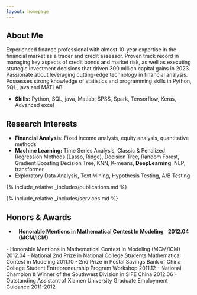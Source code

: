 ```yaml
---
layout: homepage
---
```


## About Me

Experienced finance professional with almost 10-year expertise in the financial market as a trader and credit assessor. Proven track record in managing key aspects of credit bonds and market risk, as well as executing strategic investment decisions that driven 300 million capital gains in 2023. Passionate about leveraging cutting-edge technology in financial analysis. Possesses strong knowledge of statistics and programming skills in Python, SQL, java and MATLAB.
-  **Skills:** Python, SQL, java, Matlab, SPSS, Spark, Tensorflow, Keras, Advanced excel

## Research Interests

-  **Financial Analysis:** Fixed income analysis, equity analysis, quantitative methods
-  **Machine Learning:** Time Series Analysis, Classic & Penalized Regression Methods (Lasso, Ridge), Decision Tree, Random Forest, Gradient Boosting Decision Tree, KNN, K-means, **DeepLearning**, NLP, transformer
-  Exploratory Data Analysis, Text Mining, Hypothesis Testing, A/B Testing


{% include_relative _includes/publications.md %}

{% include_relative _includes/services.md %}


## Honors & Awards
<ul>
  <li><h4 style="display: flex; justify-content: space-between; margin: 0 10px 0;">
  <span>Honorable Mentions in Mathematical Contest In Modeling (MCM/ICM)</span>
  <span> 2012.04</span>
</h4></li>
</ul>
- Honorable Mentions in Mathematical Contest In Modeling (MCM/ICM)                                                            2012.04
- National 2nd Prize in National College Students Mathematical Contest in Modeling	                                          2011.10
- 2nd Prize in Postal Savings Bank of China College Student Entrepreneurship Program Workshop                                 2011.12
- National Champion & Winner of the Southwest Division in SIFE China                                                          2012.06
- Outstanding Assistant of Xiamen University Graduate Employment Guidance                                                     2011-2012

